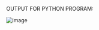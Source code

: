 OUTPUT FOR PYTHON PROGRAM:

![image](https://github.com/user-attachments/assets/3b3d1fcc-fdf2-4988-9cef-16f90140ec91)
